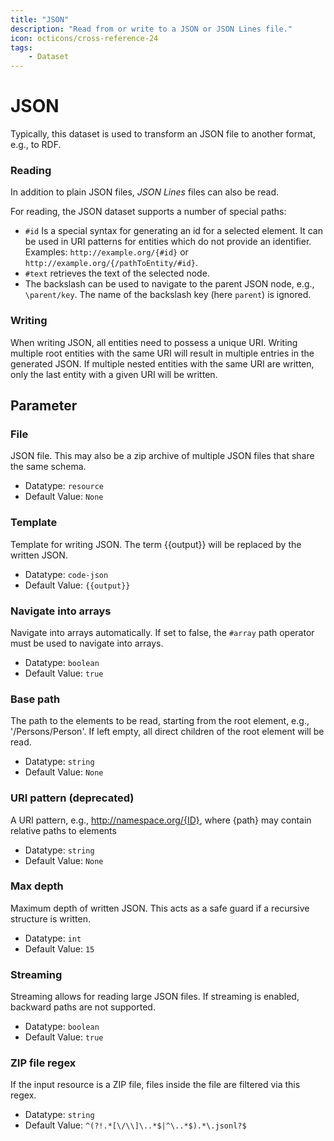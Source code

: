 ```yaml
---
title: "JSON"
description: "Read from or write to a JSON or JSON Lines file."
icon: octicons/cross-reference-24
tags: 
    - Dataset
---
```

# JSON
<!-- This file was generated - DO NOT CHANGE IT MANUALLY -->



Typically, this dataset is used to transform an JSON file to another format, e.g., to RDF.

### Reading

In addition to plain JSON files, *JSON Lines* files can also be read.

For reading, the JSON dataset supports a number of special paths:
- `#id` Is a special syntax for generating an id for a selected element. It can be used in URI patterns for entities which do not provide an identifier. Examples: `http://example.org/{#id}` or `http://example.org/{/pathToEntity/#id}`.
- `#text` retrieves the text of the selected node.
- The backslash can be used to navigate to the parent JSON node, e.g., `\parent/key`. The name of the backslash key (here `parent`) is ignored.

### Writing

When writing JSON, all entities need to possess a unique URI. Writing multiple root entities with the same URI will result in multiple entries in the generated JSON. If multiple nested entities with the same URI are written, only the last entity with a given URI will be written.


## Parameter

### File

JSON file. This may also be a zip archive of multiple JSON files that share the same schema.

- Datatype: `resource`
- Default Value: `None`



### Template

Template for writing JSON. The term {{output}} will be replaced by the written JSON.

- Datatype: `code-json`
- Default Value: `{{output}}`



### Navigate into arrays

Navigate into arrays automatically. If set to false, the `#array` path operator must be used to navigate into arrays.

- Datatype: `boolean`
- Default Value: `true`



### Base path

The path to the elements to be read, starting from the root element, e.g., '/Persons/Person'. If left empty, all direct children of the root element will be read.

- Datatype: `string`
- Default Value: `None`



### URI pattern (deprecated)

A URI pattern, e.g., http://namespace.org/{ID}, where {path} may contain relative paths to elements

- Datatype: `string`
- Default Value: `None`



### Max depth

Maximum depth of written JSON. This acts as a safe guard if a recursive structure is written.

- Datatype: `int`
- Default Value: `15`



### Streaming

Streaming allows for reading large JSON files. If streaming is enabled, backward paths are not supported.

- Datatype: `boolean`
- Default Value: `true`



### ZIP file regex

If the input resource is a ZIP file, files inside the file are filtered via this regex.

- Datatype: `string`
- Default Value: `^(?!.*[\/\\]\..*$|^\..*$).*\.jsonl?$`



